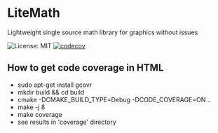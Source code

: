 # LiteMath
Lightweight single source math library for graphics without issues

![License: MIT](https://img.shields.io/badge/License-MIT-green.svg)
[![codecov](https://codecov.io/gh/msu-graphics-group/LiteMath/branch/main/graph/badge.svg?token=KG13KA0LFV)](https://codecov.io/gh/msu-graphics-group/LiteMath)

## How to get code coverage in HTML

* sudo apt-get install gcovr
* mkdir build && cd build 
* cmake -DCMAKE_BUILD_TYPE=Debug -DCODE_COVERAGE=ON ..
* make -j 8
* make coverage
* see results in 'coverage' directory


